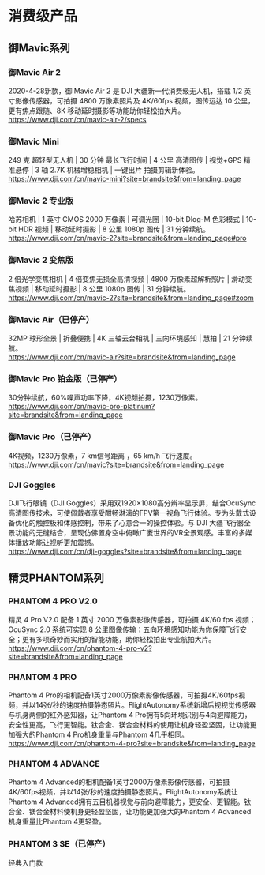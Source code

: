 <!--
 * @Author: DSS
 * @Date: 2020-08-17 22:17:23
 * @LastEditTime: 2020-08-18 23:48:32
 * @LastEditors: Please set LastEditors
 * @Description: In User Settings Edit
 * @FilePath: \DJI products schema\list.md
-->
# 消费级产品
## 御Mavic系列
### 御Mavic Air 2
2020-4-28新款，御 Mavic Air 2 是 DJI 大疆新一代消费级无人机，搭载 1/2 英寸影像传感器，可拍摄 4800 万像素照片及 4K/60fps 视频，图传远达 10 公里，更有焦点跟随、8K 移动延时摄影等功能助你轻松拍大片。  
https://www.dji.com/cn/mavic-air-2/specs  
### 御Mavic Mini
249 克 超轻型无人机 | 30 分钟 最长飞行时间 | 4 公里 高清图传 | 视觉+GPS 精准悬停 | 3 轴 2.7K 机械增稳相机 | 一键出片 拍摄剪辑新体验。  
https://www.dji.com/cn/mavic-mini?site=brandsite&from=landing_page  
### 御Mavic 2 专业版
哈苏相机 | 1 英寸 CMOS 2000 万像素 | 可调光圈 | 10-bit Dlog-M 色彩模式 | 10-bit HDR 视频 | 移动延时摄影 | 8 公里 1080p 图传 | 31 分钟续航。  
https://www.dji.com/cn/mavic-2?site=brandsite&from=landing_page#pro  
### 御Mavic 2 变焦版
2 倍光学变焦相机 | 4 倍变焦无损全高清视频 | 4800 万像素超解析照片 | 滑动变焦视频 | 移动延时摄影 | 8 公里 1080p 图传 | 31 分钟续航。  
https://www.dji.com/cn/mavic-2?site=brandsite&from=landing_page#zoom  
### 御Mavic Air（已停产）
32MP 球形全景 | 折叠便携 | 4K 三轴云台相机 | 三向环境感知 | 慧拍 | 21 分钟续航。  
https://www.dji.com/cn/mavic-air?site=brandsite&from=landing_page  
### 御Mavic Pro 铂金版（已停产）
30分钟续航，60%噪声功率下降，4K视频拍摄，1230万像素。  
https://www.dji.com/cn/mavic-pro-platinum?site=brandsite&from=landing_page  
### 御Mavic Pro（已停产）
4K视频，1230万像素，7 km信号距离 ，65 km/h 飞行速度。  
https://www.dji.com/cn/mavic?site=brandsite&from=landing_page  
### DJI Goggles
DJI飞行眼镜（DJI Goggles）采用双1920×1080高分辨率显示屏，结合OcuSync高清图传技术，可使佩戴者享受酣畅淋漓的FPV第一视角飞行体验。专为头戴式设备优化的触控板和体感控制，带来了心意合一的操控体验。与 DJI 大疆飞行器全景功能的无缝结合，呈现仿佛置身空中俯瞰广袤世界的VR全景观感。丰富的多媒体播放功能让视听更加震撼。  
https://www.dji.com/cn/dji-goggles?site=brandsite&from=landing_page  
## 精灵PHANTOM系列  
### PHANTOM 4 PRO V2.0  
精灵 4 Pro V2.0 配备 1 英寸 2000 万像素影像传感器，可拍摄 4K/60 fps 视频；OcuSync 2.0 系统可实现 8 公里图像传输；五向环境感知功能为你保障飞行安全；更有多项奇妙而实用的智能功能，助你轻松拍出专业航拍大片。  
https://www.dji.com/cn/phantom-4-pro-v2?site=brandsite&from=landing_page  
### PHANTOM 4 PRO  
Phantom 4 Pro的相机配备1英寸2000万像素影像传感器，可拍摄4K/60fps视频，并以14张/秒的速度拍摄静态照片。FlightAutonomy系统新增后视视觉传感器与机身两侧的红外感知器，让Phantom 4 Pro拥有5向环境识别与4向避障能力，安全性更高，飞行更智能。钛合金、镁合金材料的使用让机身轻盈坚固，让功能更加强大的Phantom 4 Pro机身重量与Phantom 4几乎相同。  
https://www.dji.com/cn/phantom-4-pro?site=brandsite&from=landing_page  
### PHANTOM 4 ADVANCE  
Phantom 4 Advanced的相机配备1英寸2000万像素影像传感器，可拍摄4K/60fps视频，并以14张/秒的速度拍摄静态照片。FlightAutonomy系统让Phantom 4 Advanced拥有五目机器视觉与前向避障能力，更安全、更智能。钛合金、镁合金材料使机身更轻盈坚固，让功能更加强大的Phantom 4 Advanced机身重量比Phantom 4更轻盈。  
### PHANTOM 3 SE（已停产）  
经典入门款  